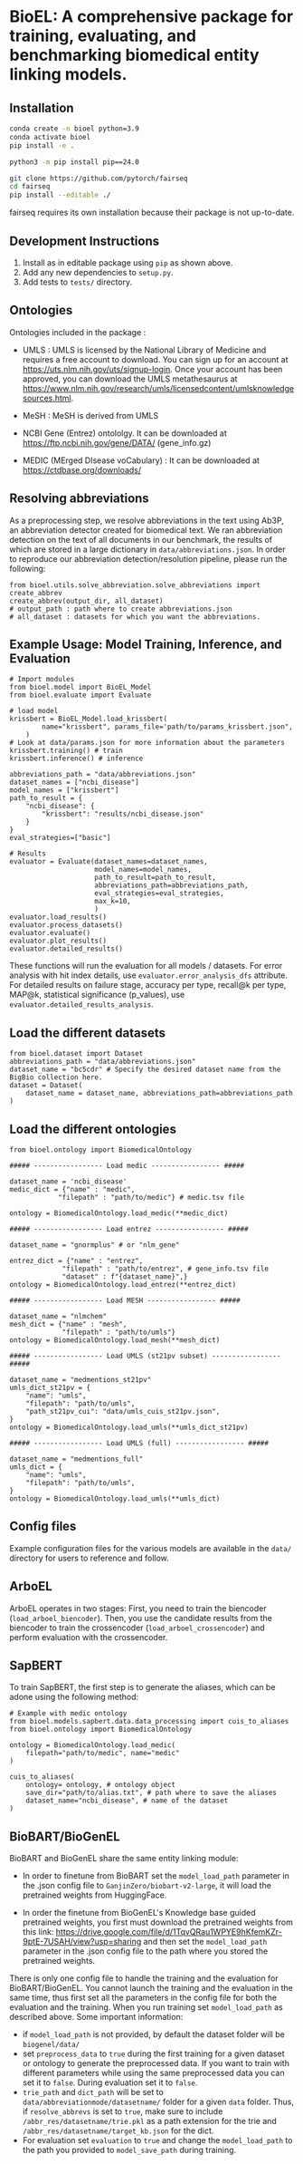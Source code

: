 # BioEL: A comprehensive package for training, evaluating, and benchmarking biomedical entity linking models.

## Installation



```bash
conda create -n bioel python=3.9
conda activate bioel
pip install -e .

python3 -m pip install pip==24.0

git clone https://github.com/pytorch/fairseq
cd fairseq
pip install --editable ./
```

fairseq requires its own installation because their package is not up-to-date.

## Development Instructions

1. Install as in editable package using `pip` as shown above.
1. Add any new dependencies to `setup.py`.
1. Add tests to `tests/` directory.

## Ontologies
Ontologies included in the package : 

- UMLS : UMLS is licensed by the National Library of Medicine and requires a free account to download. You can sign up for an account at https://uts.nlm.nih.gov/uts/signup-login. Once your account has been approved, you can download the UMLS metathesaurus at https://www.nlm.nih.gov/research/umls/licensedcontent/umlsknowledgesources.html.

- MeSH : MeSH is derived from UMLS

- NCBI Gene (Entrez) ontololgy. It can be downloaded at https://ftp.ncbi.nih.gov/gene/DATA/
(gene_info.gz)

- MEDIC (MErged DIsease voCabulary) : It can be downloaded at https://ctdbase.org/downloads/

## Resolving abbreviations
As a preprocessing step, we resolve abbreviations in the text using Ab3P, an abbreviation detector created for biomedical text. We ran abbreviation detection on the text of all documents in our benchmark, the results of which are stored in a large dictionary in `data/abbreviations.json`. In order to reproduce our abbreviation detection/resolution pipeline, please run the following:

```
from bioel.utils.solve_abbreviation.solve_abbreviations import create_abbrev
create_abbrev(output_dir, all_dataset)
# output_path : path where to create abbreviations.json
# all_dataset : datasets for which you want the abbreviations.
```

## Example Usage: Model Training, Inference, and Evaluation
```
# Import modules
from bioel.model import BioEL_Model
from bioel.evaluate import Evaluate

# load model
krissbert = BioEL_Model.load_krissbert(
        name="krissbert", params_file='path/to/params_krissbert.json",
    )
# Look at data/params.json for more information about the parameters
krissbert.training() # train
krissbert.inference() # inference

abbreviations_path = "data/abbreviations.json"
dataset_names = ["ncbi_disease"]
model_names = ["krissbert"]
path_to_result = {
    "ncbi_disease": {
        "krissbert": "results/ncbi_disease.json"
    }
}
eval_strategies=["basic"]

# Results
evaluator = Evaluate(dataset_names=dataset_names, 
                     model_names=model_names, 
                     path_to_result=path_to_result, 
                     abbreviations_path=abbreviations_path, 
                     eval_strategies=eval_strategies,
                     max_k=10,
                     )
evaluator.load_results()
evaluator.process_datasets()
evaluator.evaluate()
evaluator.plot_results()
evaluator.detailed_results()
```

These functions will run the evaluation for all models / datasets.
For error analysis with hit index details, use `evaluator.error_analysis_dfs` attribute.
For detailed results on failure stage, accuracy per type, recall@k per type, MAP@k, statistical significance (p_values), use `evaluator.detailed_results_analysis`.

## Load the different datasets
```
from bioel.dataset import Dataset
abbreviations_path = "data/abbreviations.json"
dataset_name = "bc5cdr" # Specify the desired dataset name from the BigBio collection here.
dataset = Dataset(
    dataset_name = dataset_name, abbreviations_path=abbreviations_path
)

```


## Load the different ontologies

```
from bioel.ontology import BiomedicalOntology

##### ----------------- Load medic ----------------- #####

dataset_name = 'ncbi_disease'
medic_dict = {"name" : "medic",
            "filepath" : "path/to/medic"} # medic.tsv file

ontology = BiomedicalOntology.load_medic(**medic_dict)

##### ----------------- Load entrez ----------------- #####

dataset_name = "gnormplus" # or "nlm_gene"

entrez_dict = {"name" : "entrez",
             "filepath" : "path/to/entrez", # gene_info.tsv file
             "dataset" : f"{dataset_name}",}
ontology = BiomedicalOntology.load_entrez(**entrez_dict)

##### ----------------- Load MESH ----------------- #####

dataset_name = "nlmchem"
mesh_dict = {"name" : "mesh",
             "filepath" : "path/to/umls"}
ontology = BiomedicalOntology.load_mesh(**mesh_dict)

##### ----------------- Load UMLS (st21pv subset) ----------------- #####

dataset_name = "medmentions_st21pv"
umls_dict_st21pv = {
    "name": "umls",
    "filepath": "path/to/umls",
    "path_st21pv_cui": "data/umls_cuis_st21pv.json",
}
ontology = BiomedicalOntology.load_umls(**umls_dict_st21pv)

##### ----------------- Load UMLS (full) ----------------- #####

dataset_name = "medmentions_full"
umls_dict = {
    "name": "umls",
    "filepath": "path/to/umls",
}
ontology = BiomedicalOntology.load_umls(**umls_dict)
```

## Config files
Example configuration files for the various models are available in the `data/` directory for users to reference and follow.


## ArboEL


ArboEL operates in two stages: First, you need to train the biencoder (`load_arboel_biencoder`). Then, you use the candidate results from the biencoder to train the crossencoder (`load_arboel_crossencoder`) and perform evaluation with the crossencoder.

## SapBERT

To train SapBERT, the first step is to generate the aliases, which can be adone using the following method:

```
# Example with medic ontology
from bioel.models.sapbert.data.data_processing import cuis_to_aliases
from bioel.ontology import BiomedicalOntology

ontology = BiomedicalOntology.load_medic(
    filepath="path/to/medic", name="medic"
)

cuis_to_aliases(
    ontology= ontology, # ontology object
    save_dir="path/to/alias.txt", # path where to save the aliases
    dataset_name="ncbi_disease", # name of the dataset
)
```

## BioBART/BioGenEL

BioBART and BioGenEL share the same entity linking module: 
- In order to finetune from BioBART set the `model_load_path` parameter in the .json config file to `GanjinZero/biobart-v2-large`, it will load the pretrained weights from HuggingFace.
  
- In order the finetune from BioGenEL's Knowledge base guided pretrained weights, you first must download the pretrained weights from this link: https://drive.google.com/file/d/1TqvQRau1WPYE9hKfemKZr-9ptE-7USAH/view?usp=sharing and then set the `model_load_path` parameter in the .json config file to the path where you stored the pretrained weights.

There is only one config file to handle the training and the evaluation for BioBART/BioGenEL. You cannot launch the training and the evaluation in the same time, thus first set all the parameters in the config file for both the evaluation and the training. When you run training set `model_load_path` as described above.
Some important information:
- if `model_load_path` is not provided, by default the dataset folder will be `biogenel/data/`
- set `preprocess_data` to `true` during the first training for a given dataset or ontology to generate the preprocessed data. If you want to train with different parameters while using the same preprocessed data you can set it to `false`. During evaluation set it to `false`.
- `trie_path` and `dict_path` will be set to `data/abbreviationmode/datasetname/` folder for a given `data` folder. Thus, if `resolve_abbrevs` is set to `true`, make sure to include `/abbr_res/datasetname/trie.pkl` as a path extension for the trie and `/abbr_res/datasetname/target_kb.json` for the dict.
- For evaluation set `evaluation` to `true` and change the `model_load_path` to the path you provided to `model_save_path` during training. 

<!-- TODO: Add quickstart, examples -->
